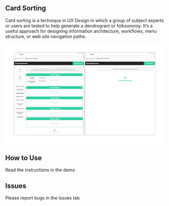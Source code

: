 ## Card Sorting
Card sorting is a technique in UX Design in which a group of subject experts or users are tested to help generate a dendrogram or folksonomy. It’s a useful approach for designing information architecture, workflows, menu structure, or web site navigation paths.


![Card Sorting](./wireframe.jpg "Card Sorting")

## How to Use
Read the instructions in the demo

## Issues
Please report bugs in the issues tab
